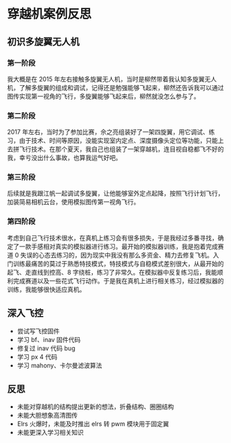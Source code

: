 # 穿越机案例反思

## 初识多旋翼无人机

### 第一阶段

我大概是在 2015 年左右接触多旋翼无人机，当时是柳然带着我认知多旋翼无人机，了解多旋翼的组成和调试，记得还是勉强能够飞起来，柳然还告诉我可以通过图传实现第一视角的飞行，多旋翼能够飞起来后，柳然就没怎么参与了。

### 第二阶段

2017 年左右，当时为了参加比赛，佘之亮组装好了一架四旋翼，用它调试、练习，由于技术、时间等原因，没能实现室内定点、深度摄像头定位等功能，只能上去拼飞行技术。在那个夏天，我自己也组装了一架穿越机，连目视自稳都飞不好的我，幸亏没出什么事故，也算我运气好吧。

### 第三阶段

后续就是我跟江帆一起调试多旋翼，让他能够室外定点起降，按照飞行计划飞行，加装简易相机云台，使用模拟图传第一视角飞行。

### 第四阶段

考虑到自己飞行技术很水，在真机上练习会有很多损失，于是我经过多番寻找，确定了一款手感相对真实的模拟器进行练习。最开始的模拟器训练，我是抱着完成赛道 0 失误的心态去练习的，因为现实中我没有那么多资金、精力去修复飞机。入门训练最痛苦的莫过于熟悉特技模式，特技模式与自稳模式差别很大，从最开始的起飞、走直线到控高、8 字绕桩，练习了非常久。在模拟器中反复练习后，我能顺利完成赛道以及一些花式飞行动作。于是我在真机上进行相关练习，经过模拟器的训练，我能够很快适应真机。

## 深入飞控

- 尝试写飞控固件
- 学习 bf、inav 固件代码
- 修复过 inav 代码 bug
- 学习 px 4 代码
- 学习 mahony、卡尔曼滤波算法

## 反思
- 未能对穿越机的结构提出更新的想法，折叠结构、圈圈结构
- 未能大胆想象高清图传
- Elrs 火爆时，未能及时推出 elrs 转 pwm 模块用于固定翼
- 未能更深入学习相关知识